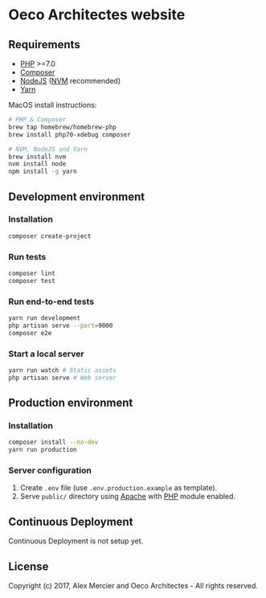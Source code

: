 Oeco Architectes website
========================


Requirements
------------

- [PHP](http://php.net/) >=7.0
- [Composer](https://getcomposer.org/)
- [NodeJS](https://nodejs.org/en/) ([NVM](https://github.com/creationix/nvm) recommended)
- [Yarn](https://yarnpkg.com/en/)

MacOS install instructions:
```bash
# PHP & Composer
brew tap homebrew/homebrew-php
brew install php70-xdebug composer

# NVM, NodeJS and Yarn
brew install nvm
nvm install node
npm install -g yarn
```


Development environment
-----------------------

### Installation

```bash
composer create-project
```

### Run tests

```bash
composer lint
composer test
```

### Run end-to-end tests

```bash
yarn run development
php artisan serve --port=9000
composer e2e
```

### Start a local server

```bash
yarn run watch # Static assets
php artisan serve # Web server
```


Production environment
----------------------

### Installation

```bash
composer install --no-dev
yarn run production
```

### Server configuration

1. Create `.env` file (use `.env.production.example` as template).
2. Serve `public/` directory using [Apache](https://www.apache.org/) with
[PHP](http://php.net/) module enabled.


Continuous Deployment
---------------------

Continuous Deployment is not setup yet.


License
-------

Copyright (c) 2017, Alex Mercier and Oeco Architectes - All rights reserved.
